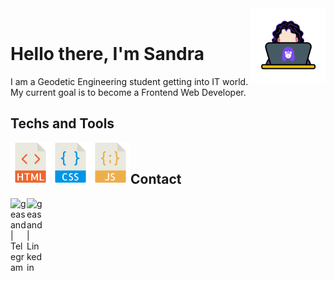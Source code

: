 
<img src="images/geacodes-logo.png" width="120px" align="right" />

<br/>

# Hello there, I'm Sandra
I am a Geodetic Engineering student getting into IT world. My current goal is to become a Frontend Web Developer.


## Techs and Tools

<img align="left" alt="HTML5" width="64px" src="images/html-svgrepo-com.svg"/>
<img align="left" alt="CSS" width="64px" src="images/css-svgrepo-com.svg" />
<img align="left" alt="JS" width="64px" src="images/javascript-svgrepo-com.svg" />

<br />

## Contact

[<img align="left" alt="geasand | Telegram" width="26px" src="https://cdn.jsdelivr.net/npm/simple-icons@v3/icons/telegram.svg" />](https://t.me/geasand)
    
[<img align="left" alt="geasand | Linkedin" width="26px" src="https://cdn.jsdelivr.net/npm/simple-icons@v3/icons/linkedin.svg" margin="10px" />](https://www.linkedin.com/in/geasand/)



<!--
**geasand/geasand** is a ✨ _special_ ✨ repository because its `README.md` (this file) appears on your GitHub profile.

Here are some ideas to get you started:

- 🔭 I’m currently working on ...
- 🌱 I’m currently learning ...
- 👯 I’m looking to collaborate on ...
- 🤔 I’m looking for help with ...
- 💬 Ask me about ...
- 📫 How to reach me: ...
-->
